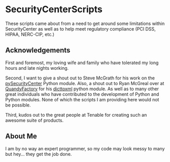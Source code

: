# SecurityCenterScripts
These scripts came about from a need to get around some limitations within SecurityCenter as well as to help meet regulatory compliance (PCI DSS, HIPAA, NERC-CIP, etc.)

## Acknowledgements
First and foremost, my loving wife and family who have tolerated my long hours and late nights working.

Second, I want to give a shout out to Steve McGrath for his work on the [pySecurityCenter](https://github.com/SteveMcGrath/pySecurityCenter) Python module.  Also, a shout out to Ryan McGreal over at [QuandyFactory](https://quandyfactory.com/) for his [dicttoxml](https://github.com/quandyfactory/dicttoxml) python module.  As well as to many other great individuals who have contributed to the development of Python and Python modules.  None of which the scripts I am providing here would not be possible.

Third, kudos out to the great people at Tenable for creating such an awesome suite of products.

## About Me
I am by no way an expert programmer, so my code may look messy to many but hey... they get the job done.
